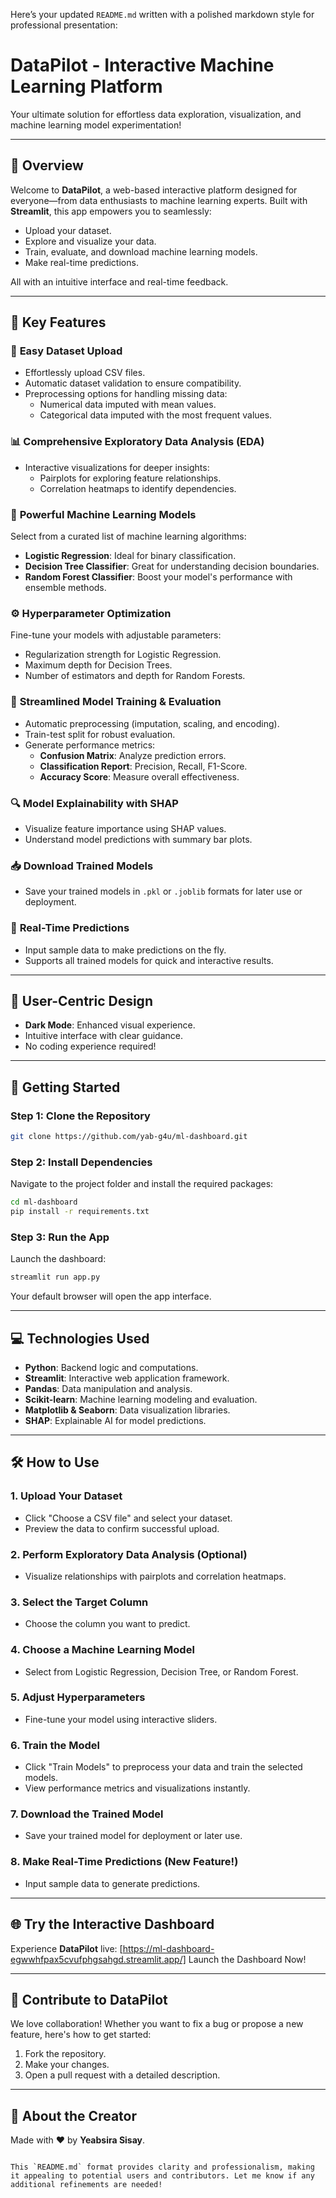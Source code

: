 Here’s your updated `README.md` written with a polished markdown style for professional presentation:  

# **DataPilot - Interactive Machine Learning Platform**  
Your ultimate solution for effortless data exploration, visualization, and machine learning model experimentation!  

---

## 🌟 **Overview**  
Welcome to **DataPilot**, a web-based interactive platform designed for everyone—from data enthusiasts to machine learning experts. Built with **Streamlit**, this app empowers you to seamlessly:  

- Upload your dataset.  
- Explore and visualize your data.  
- Train, evaluate, and download machine learning models.  
- Make real-time predictions.  

All with an intuitive interface and real-time feedback.  

---

## 🚀 **Key Features**  

### 📂 **Easy Dataset Upload**  
- Effortlessly upload CSV files.  
- Automatic dataset validation to ensure compatibility.  
- Preprocessing options for handling missing data:  
  - Numerical data imputed with mean values.  
  - Categorical data imputed with the most frequent values.  

### 📊 **Comprehensive Exploratory Data Analysis (EDA)**  
- Interactive visualizations for deeper insights:  
  - Pairplots for exploring feature relationships.  
  - Correlation heatmaps to identify dependencies.  

### 🤖 **Powerful Machine Learning Models**  
Select from a curated list of machine learning algorithms:  
- **Logistic Regression**: Ideal for binary classification.  
- **Decision Tree Classifier**: Great for understanding decision boundaries.  
- **Random Forest Classifier**: Boost your model's performance with ensemble methods.  

### ⚙️ **Hyperparameter Optimization**  
Fine-tune your models with adjustable parameters:  
- Regularization strength for Logistic Regression.  
- Maximum depth for Decision Trees.  
- Number of estimators and depth for Random Forests.  

### 🧠 **Streamlined Model Training & Evaluation**  
- Automatic preprocessing (imputation, scaling, and encoding).  
- Train-test split for robust evaluation.  
- Generate performance metrics:  
  - **Confusion Matrix**: Analyze prediction errors.  
  - **Classification Report**: Precision, Recall, F1-Score.  
  - **Accuracy Score**: Measure overall effectiveness.  

### 🔍 **Model Explainability with SHAP**  
- Visualize feature importance using SHAP values.  
- Understand model predictions with summary bar plots.  

### 📥 **Download Trained Models**  
- Save your trained models in `.pkl` or `.joblib` formats for later use or deployment.  

### 🔮 **Real-Time Predictions**  
- Input sample data to make predictions on the fly.  
- Supports all trained models for quick and interactive results.  

---

## 🌟 **User-Centric Design**  
- **Dark Mode**: Enhanced visual experience.  
- Intuitive interface with clear guidance.  
- No coding experience required!  

---

## 🎯 **Getting Started**  

### **Step 1: Clone the Repository**  
```bash  
git clone https://github.com/yab-g4u/ml-dashboard.git  
```  

### **Step 2: Install Dependencies**  
Navigate to the project folder and install the required packages:  
```bash  
cd ml-dashboard  
pip install -r requirements.txt  
```  

### **Step 3: Run the App**  
Launch the dashboard:  
```bash  
streamlit run app.py  
```  
Your default browser will open the app interface.  

---

## 💻 **Technologies Used**  
- **Python**: Backend logic and computations.  
- **Streamlit**: Interactive web application framework.  
- **Pandas**: Data manipulation and analysis.  
- **Scikit-learn**: Machine learning modeling and evaluation.  
- **Matplotlib & Seaborn**: Data visualization libraries.  
- **SHAP**: Explainable AI for model predictions.  

---

## 🛠️ **How to Use**  

### **1. Upload Your Dataset**  
- Click "Choose a CSV file" and select your dataset.  
- Preview the data to confirm successful upload.  

### **2. Perform Exploratory Data Analysis (Optional)**  
- Visualize relationships with pairplots and correlation heatmaps.  

### **3. Select the Target Column**  
- Choose the column you want to predict.  

### **4. Choose a Machine Learning Model**  
- Select from Logistic Regression, Decision Tree, or Random Forest.  

### **5. Adjust Hyperparameters**  
- Fine-tune your model using interactive sliders.  

### **6. Train the Model**  
- Click "Train Models" to preprocess your data and train the selected models.  
- View performance metrics and visualizations instantly.  

### **7. Download the Trained Model**  
- Save your trained model for deployment or later use.  

### **8. Make Real-Time Predictions (New Feature!)**  
- Input sample data to generate predictions.  

---

## 🌐 **Try the Interactive Dashboard**  
Experience **DataPilot** live:  [https://ml-dashboard-egwwhfpax5cvufphgsahgd.streamlit.app/]
Launch the Dashboard Now!  

---

## 🤝 **Contribute to DataPilot**  
We love collaboration! Whether you want to fix a bug or propose a new feature, here's how to get started:  
1. Fork the repository.  
2. Make your changes.  
3. Open a pull request with a detailed description.  

---

## 👤 **About the Creator**  
Made with ❤️ by **Yeabsira Sisay**.  
```  

This `README.md` format provides clarity and professionalism, making it appealing to potential users and contributors. Let me know if any additional refinements are needed!
